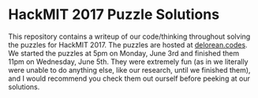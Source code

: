 HackMIT 2017 Puzzle Solutions
=============================

This repository contains a writeup of our code/thinking throughout solving the puzzles for HackMIT 2017. The puzzles are hosted at [delorean.codes](https://delorean.codes). We started the puzzles at 5pm on Monday, June 3rd and finished them 11pm on Wednesday, June 5th. They were extremely fun (as in we literally were unable to do anything else, like our research, until we finished them), and I would recommend you check them out ourself before peeking at our solutions.
